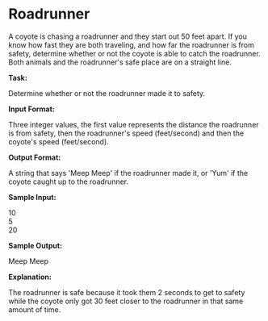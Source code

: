 
# Roadrunner

A coyote is chasing a roadrunner and they start out 50 feet apart. If you know how fast they are both traveling, and how far the roadrunner is from safety, determine whether or not the coyote is able to catch the roadrunner.  
Both animals and the roadrunner's safe place are on a straight line. 

**Task:**

Determine whether or not the roadrunner made it to safety. 

**Input Format:**

Three integer values, the first value represents the distance the roadrunner is from safety, then the roadrunner's speed (feet/second) and then the coyote's speed (feet/second). 

**Output Format:**

A string that says 'Meep Meep' if the roadrunner made it, or 'Yum' if the coyote caught up to the roadrunner. 

**Sample Input:**

10  
5  
20 

**Sample Output:**

Meep Meep

**Explanation:**
  
The roadrunner is safe because it took them 2 seconds to get to safety while the coyote only got 30 feet closer to the roadrunner in that same amount of time.